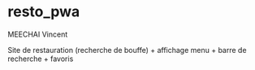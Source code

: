 # resto_pwa

MEECHAI Vincent
 

 Site de restauration (recherche de bouffe) + affichage menu + barre de recherche + favoris
